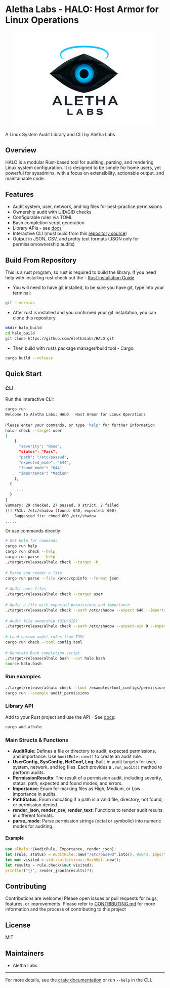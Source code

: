 # Aletha Labs - HALO: Host Armor for Linux Operations
<p  align="center">
    <img src="/assets/al_halo_nobg.png" alt="AL: HALO Logo" width="450"/>
</p>

A Linux System Audit Library and CLI by Aletha Labs

## Overview
HALO is a modular Rust-based tool for auditing, parsing, and rendering Linux system configuration. It is designed to be simple for home users, yet powerful for sysadmins, with a focus on extensibility, actionable output, and maintainable code.

## Features
- Audit system, user, network, and log files for best-practice permissions
- Ownership audit with UID/GID checks
- Configurable rules via TOML
- Bash completion script generation
- Library APIs - see [docs](https://docs.rs/alhalo)
- Interactive CLI (must build from this [repository source](https://github.com/AlethaLabs/HALO.git))
- Output in JSON, CSV, and pretty text formats (JSON only for permission/ownership audits)

## Build From Repository
This is a rust program, so rust is required to build the library.
If you need help with installing rust check out the - [Rust Installation Guide](https://www.rust-lang.org/tools/install)

- You will need to have git installed, to be sure you have git, type into your terminal:
```bash
git --version
```
- After rust is installed and you confirmed your git installation, you can clone this repository
```bash
mkdir halo_build
cd halo_build
git clone https://github.com/AlethaLabs/HALO.git
```
- Then build with rusts package manager/build tool - Cargo:
```bash
cargo build --release
```
## Quick Start

### CLI
Run the interactive CLI:
```bash
cargo run
Welcome to Aletha Labs: HALO - Host Armor for Linux Operations

Please enter your commands, or type 'help' for further information
halo> check --target user
[
    {
      "severity": "None",
      "status": "Pass",
      "path": "/etc/passwd",
      "expected_mode": "644",
      "found_mode": "644",
      "importance": "Medium"
    },
  { 
     ...
  }
]
Summary: 29 checked, 27 passed, 0 strict, 2 failed
[!] FAIL: /etc/shadow (found: 640, expected: 600)
    Suggested fix: chmod 600 /etc/shadow
.....
```

Or use commands directly:
```bash
# Get help for commands
cargo run help
cargo run check --help
cargo run parse --help
./target/release/alhalo check --target -h

# Parse and render a file
cargo run parse --file /proc/cpuinfo --format json

# Audit user files
./target/release/alhalo check --target user

# Audit a file with expected permissions and importance
./target/release/alhalo check --path /etc/shadow --expect 640 --importance high 

# Audit file ownership (UID/GID)
./target/release/alhalo check --path /etc/shadow --expect-uid 0 --expect-gid 42 

# Load custom audit rules from TOML
cargo run check --toml config.toml

# Generate Bash completion script
./target/release/alhalo bash --out halo.bash
source halo.bash
```
### Run examples
```bash
./target/release/alhalo check --toml /examples/toml_configs/permissions_config.toml
cargo run --example audit_permissions
```
### Library API

Add to your Rust project and use the API - See [docs](https://docs.rs/alhalo):
```bash
cargo add alhalo
```

### Main Structs & Functions

- **AuditRule**: Defines a file or directory to audit, expected permissions, and importance. Use `AuditRule::new()` to create an audit rule.
- **UserConfig, SysConfig, NetConf, Log**: Built-in audit targets for user, system, network, and log files. Each provides a `.run_audit()` method to perform audits.
- **PermissionResults**: The result of a permission audit, including severity, status, path, expected and found modes, and errors.
- **Importance**: Enum for marking files as High, Medium, or Low importance in audits.
- **PathStatus**: Enum indicating if a path is a valid file, directory, not found, or permission denied.
- **render_json, render_csv, render_text**: Functions to render audit results in different formats.
- **parse_mode**: Parse permission strings (octal or symbolic) into numeric modes for auditing.

#### Example
```rust
use alhalo::{AuditRule, Importance, render_json};
let (rule, status) = AuditRule::new("/etc/passwd".into(), 0o644, Importance::Medium);
let mut visited = std::collections::HashSet::new();
let results = rule.check(&mut visited);
println!("{}", render_json(&results)?);
```

## Contributing
Contributions are welcome! Please open issues or pull requests for bugs, features, or improvements. 
Please refer to [CONTRIBUTING.md](CONTRIBUTING.md) for more information and the process of contributing to this project

## License
MIT

## Maintainers
- Aletha Labs

---
For more details, see the [crate documentation](https://docs.rs/alhalo) or run `--help` in the CLI.
